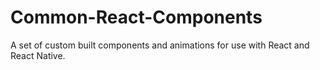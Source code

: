 # Common-React-Components
A set of custom built components and animations for use with React and React Native.
